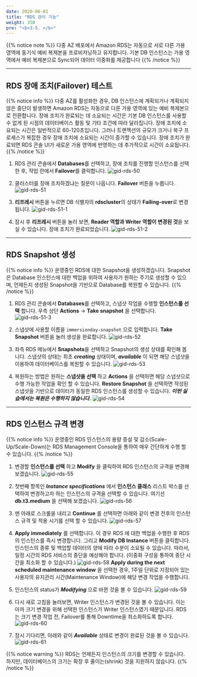 ```yaml
---
date: 2020-06-01
title: "RDS 관리 기능"
weight: 350
pre: "<b>3-5. </b>"
---
```


{{% notice note %}}
다중 AZ 배포에서 Amazon RDS는 자동으로 서로 다른 가용 영역에 동기식 예비 복제본을 프로비저닝하고 유지합니다. 기본 DB 인스턴스는 가용 영역에서 예비 복제본으로 Sync되어 데이터 이중화를 제공합니다
{{% /notice %}}

----

## RDS 장애 조치(Failover) 테스트
{{% notice info %}}
다중 AZ를 활성화한 경우, DB 인스턴스에 계획되거나 계획되지 않은 중단이 발생하면 Amazon RDS는 자동으로 다른 가용 영역에 있는 예비 복제본으로 전환합니다. 장애 조치가 완료되는 데 소요되는 시간은 기본 DB 인스턴스를 사용할 수 없게 된 시점의 데이터베이스 활동 및 기타 조건에 따라 달라집니다. 장애 조치에 소요되는 시간은 일반적으로 60-120초입니다. 그러나 트랜잭션의 규모가 크거나 복구 프로세스가 복잡한 경우 장애 조치에 소요되는 시간이 증가할 수 있습니다. 장애 조치가 완료되면 RDS 콘솔 UI가 새로운 가용 영역에 반영하는 데 추가적으로 시간이 소요됩니다. 
{{% /notice %}}

1. RDS 관리 콘솔에서 **Databases**를 선택하고, 장애 조치를 진행할 인스턴스를 선택한 후, 작업 란에서 **Failover**를 클릭합니다.
![gid-rds-50](/images/rds/gid-rds-50.png) 

2. 클러스터를 장애 조치하겠냐는 질문이 나옵니다. **Failover** 버튼을 누릅니다.
![gid-rds-51](/images/rds/gid-rds-51.png) 
  
3. **리프레시** 버튼을 누르면 DB 식별자의 **rdscluster**의 상태가 **Failing-over**로 변경됩니다.
![gid-rds-51-1](/images/rds/gid-rds-51-1.png) 
  
4. 잠시 후 **리프레시** 버튼을 눌러 보면, **Reader 역할과 Writer 역할이 변경된 것**을 보실 수 있습니다. 장애 조치가 완료되었습니다.
![gid-rds-51-2](/images/rds/gid-rds-51-2.png) 

----

## RDS Snapshot 생성

{{% notice info %}}
운영중인 RDS에 대한 Snapshot을 생성하겠습니다. Snapshot은 Database 인스턴스에 대한 백업을 위하여 사용자가 원하는 주기로 생성할 수 있으며, 언제든지 생성된 Snapshot을 기반으로 Database를 복원할 수 있습니다.
{{% /notice %}}

1. RDS 관리 콘솔에서 **Databases**를 선택하고, 스냅샷 작업을 수행할 **인스턴스를 선택** 합니다. 우측 상단 **Actions** -> **Take snapshot** 을 선택합니다.
![gid-rds-51-3](/images/rds/gid-rds-51-3.png) 

2. 스냅샷에 사용할 이름을 `immersionday-snapshot` 으로 입력합니다. **Take Snapshot** 버튼을 눌러 생성을 완료합니다.
![gid-rds-52](/images/rds/gid-rds-52.png) 
 
3. 좌측 RDS 메뉴에서 **Snapshots**을 선택하고 Snapshot의 생성 상태를 확인해 봅니다. 스냅샷의 상태는 최초 ***creating*** 상태이며, ***available*** 이 되면 해당 스냅샷을 이용하여 데이터베이스를 복원할 수 있습니다.
![gid-rds-53](/images/rds/gid-rds-53.png) 
 
4. 복원하는 방법은 원하는 **스냅샷을 선택** 하고 **Actions** 을 선택하면 해당 스냅샷으로 수행 가능한 작업을 확인 할 수 있습니다. **Restore Snapshot** 을 선택하면 작성된 스냅샷을 기반으로 데이터가 동일한 RDS 인스턴스를 생성할 수 있습니다. ***이번 실습에서는 복원은 수행하지 않습니다.***
![gid-rds-54](/images/rds/gid-rds-54.png) 
 	
----

## RDS 인스턴스 규격 변경
{{% notice info %}}
운영중인 RDS 인스턴스의 용량 증설 및 감소(Scale-Up/Scale-Down)는 RDS Management Console을 통하여 매우 간단하게 수행 할 수 있습니다. 
{{% /notice %}}

1. 변경할 **인스턴스를 선택** 하고 **Modify** 을 클릭하여 RDS 인스턴스의 규격을 변경해 보겠습니다.
![gid-rds-55](/images/rds/gid-rds-55.png) 

3. 첫번째 항목인 ***Instance specifications*** 에서 **인스턴스 클래스** 리스트 박스를 선택하여 변경하고자 하는 인스턴스의 규격을 선택할 수 있습니다. 여기선 **db.t3.medium** 을 선택해 보겠습니다.
![gid-rds-56](/images/rds/gid-rds-56.png) 
	 
1. 맨 아래로 스크롤을 내리고 **Continue** 를 선택하면 아래와 같이 변경 전후의 인스턴스 규격 및 적용 시기를 선택 할 수 있습니다. 
![gid-rds-57](/images/rds/gid-rds-57.png) 

1. **Apply immediately** 를 선택합니다. 이 경우 RDS 에 대한 백업을 수행한 후 RDS의 인스턴스를 즉시 변경합니다. 그리고 **Modify DB Instance** 버튼을 클릭합니다. 인스턴스의 종류 및 백업할 데이터의 양에 따라 수분이 소요될 수 있습니다. 따라서, 일정 시간의 RDS 서비스의 중단을 예상해야 합니다. (이중화 구성을 통하여 중단 시간을 최소화 할 수 있습니다.)
![gid-rds-58](/images/rds/gid-rds-58.png) 
    **Apply during the next scheduled maintenance window** 을 선택한 경우, 1주일 단위로 지정되어 있는 사용자의 유지관리 시간(Maintenance Window)에 해당 변경 작업을 수행합니다.

1. 인스턴스의 status가 ***Modifying*** 으로 바뀐 것을 볼 수 있습니다.
![gid-rds-59](/images/rds/gid-rds-59.png) 
 
1. 다시 새로 고침을 눌러보면, Writer 인스턴스가 변경된 것을 볼 수 있습니다. 이는 아까 크기 변경을 위해 선택한 인스턴스가 Writer 인스턴스였기 때문입니다. RDS는 크기 변경 작업 전, Failover를 통해 Downtime을 최소화하도록 합니다.
![gid-rds-60](/images/rds/gid-rds-60.png) 
 
2. 잠시 기다리면, 아래와 같이 ***Available*** 상태로 변경이 완료된 것을 볼 수 있습니다.
![gid-rds-61](/images/rds/gid-rds-61.png) 

{{% notice warning %}}
RDS는 언제든지 인스턴스의 크기를 변경할 수 있습니다. 하지만, 데이터베이스의 크기는 확장 후 줄이는(shrink) 것을 지원하지 않습니다. 
{{% /notice %}}

